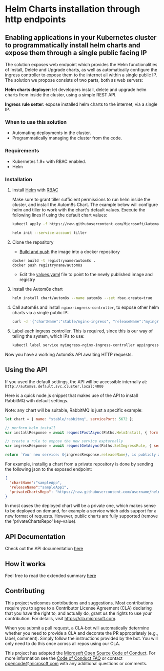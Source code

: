 
# Helm Charts installation through http endpoints

## Enabling applications in your Kubernetes cluster to programmatically install helm charts and expose them through a single public facing IP

The solution exposes web endpoint which provides the Helm functionalities of Install, Delete and Upgrade charts, as well as automatically configure the ingress controller to expose them to the internet all within a single public IP.
The solution we propose consists of two parts, both as web servers:

**Helm charts deployer**: let developers install, delete and upgrade helm charts from inside the cluster, using a simple REST API.

**Ingress rule setter**: expose installed helm charts to the internet, via a single IP.

### When to use this solution

* Automating deployments in the cluster.
* Programmatically managing the cluster from the code.

### Requirements

* Kubernetes 1.9+ with RBAC enabled.
* Helm

### Installation

1. Install [Helm](https://github.com/kubernetes/helm) with [RBAC](https://github.com/kubernetes/helm/blob/master/docs/rbac.md#tiller-and-role-based-access-control)

     Make sure to grant tiller sufficient permissions to run helm inside the cluster, and install the Autom8s Chart.
    The example below will configure helm and tiller to work with the chart's default values. Execute the following lines if using the default chart values:
    ```bash
    kubectl apply -f https://raw.githubusercontent.com/Microsoft/Automation-for-K8S/master/rbac-example/tiller.yaml

    helm init --service-account tiller
    ```
2. Clone the repository
    * [Build and push](https://docs.docker.com/docker-cloud/builds/push-images/) the image into a docker repository

    ```bash
    docker build -t registryname/autom8s .
    docker push registryname/autom8s
    ```

    * Edit the [values.yaml](./chart/autom8s/values.yaml) file to point to the newly published image and registry

3. Install the Autom8s chart

    ```bash
    helm install chart/autom8s --name autom8s --set rbac.create=true
    ```

4. Call autom8s and install `nginx-ingress-controller`, to expose other helm charts via a single public IP:

    ```bash
    curl -d '{"chartName":"stable/nginx-ingress", "releaseName":"myingress"}' -H "Content-Type: application/json" -X POST http://<autom8s-ip>:4000/install
    ```

5. Label each ingress controller. This is required, since this is our way of telling the system, which IPs to use:

    ```bash
    kubectl label service myingress-nginx-ingress-controller appingress=ingress
    ```

Now you have a working Autom8s API awaiting HTTP requests.

## Using the API

If you used the default settings, the API will be accessible internally at: `http://autom8s.default.svc.cluster.local:4000`

Here is a quick node.js snippet that makes use of the API to install RabbitMQ with default settings.

Note: any chart will be suitable, RabbitMQ is just a specific example:

```js
let chart = { name: "stable/rabbitmq", servicePort: 5672 };

// perform helm install
var installResponse = await requestPostAsync(Paths.HelmInstall, { form: { chartName: "" } });

// create a rule to expose the new service expternally
var ingressResponse = await requestGetAsync(Paths.SetIngressRule, { serviceName: installResponse.serviceName, servicePort: chart.servicePort });

return `Your new service: ${ingressResponse.releaseName}, is publicly accessible on ${ingressResponse.ip}:${ingressResponse.port}`;
```

For example, installig a chart from a private repository is done by sending the following json to the exposed endpoint:

```json
{
  "chartName":"sampleApp",
  "releaseName":"sampleApp1",
  "privateChartsRepo": "https://raw.githubusercontent.com/username/helm_repo/master/index.yaml"
}
```

In most cases the deployed chart will be a private one, which makes sense to be deployed on demand, for example a service which adds support for a new format of requests. However, public charts are fully supported (remove the 'privateChartsRepo' key-value).

## API Documentation

Check out the API documentation [here](./docs/api.md)

## How it works

Feel free to read the extended summary [here](./docs/deepdive.md)

## Contributing

This project welcomes contributions and suggestions.  Most contributions require you to agree to a
Contributor License Agreement (CLA) declaring that you have the right to, and actually do, grant us
the rights to use your contribution. For details, visit https://cla.microsoft.com.

When you submit a pull request, a CLA-bot will automatically determine whether you need to provide
a CLA and decorate the PR appropriately (e.g., label, comment). Simply follow the instructions
provided by the bot. You will only need to do this once across all repos using our CLA.

This project has adopted the [Microsoft Open Source Code of Conduct](https://opensource.microsoft.com/codeofconduct/).
For more information see the [Code of Conduct FAQ](https://opensource.microsoft.com/codeofconduct/faq/) or
contact [opencode@microsoft.com](mailto:opencode@microsoft.com) with any additional questions or comments.